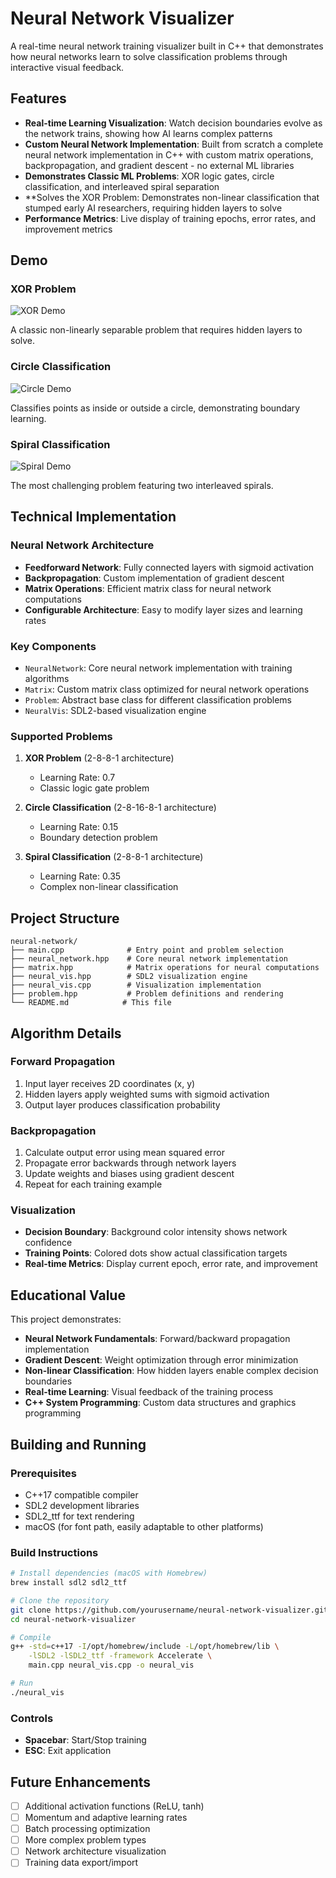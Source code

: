 # Neural Network Visualizer

A real-time neural network training visualizer built in C++ that demonstrates how neural networks learn to solve classification problems through interactive visual feedback.

## Features

- **Real-time Learning Visualization**: Watch decision boundaries evolve as the network trains, showing how AI learns complex patterns
- **Custom Neural Network Implementation**: Built from scratch a complete neural network implementation in C++ with custom matrix operations, backpropagation, and gradient descent - no external ML libraries
- **Demonstrates Classic ML Problems**: XOR logic gates, circle classification, and interleaved spiral separation
- **Solves the XOR Problem: Demonstrates non-linear classification that stumped early AI researchers, requiring hidden layers to solve
- **Performance Metrics**: Live display of training epochs, error rates, and improvement metrics

## Demo

### XOR Problem
![XOR Demo](media/xor_demo.gif)

A classic non-linearly separable problem that requires hidden layers to solve.

### Circle Classification
![Circle Demo](media/circle_demo.gif)

Classifies points as inside or outside a circle, demonstrating boundary learning.

### Spiral Classification
![Spiral Demo](media/spiral_demo.gif)

The most challenging problem featuring two interleaved spirals.

## Technical Implementation

### Neural Network Architecture
- **Feedforward Network**: Fully connected layers with sigmoid activation
- **Backpropagation**: Custom implementation of gradient descent
- **Matrix Operations**: Efficient matrix class for neural network computations
- **Configurable Architecture**: Easy to modify layer sizes and learning rates

### Key Components
- `NeuralNetwork`: Core neural network implementation with training algorithms
- `Matrix`: Custom matrix class optimized for neural network operations
- `Problem`: Abstract base class for different classification problems
- `NeuralVis`: SDL2-based visualization engine

### Supported Problems
1. **XOR Problem** (2-8-8-1 architecture)
   - Learning Rate: 0.7
   - Classic logic gate problem

2. **Circle Classification** (2-8-16-8-1 architecture)
   - Learning Rate: 0.15
   - Boundary detection problem

3. **Spiral Classification** (2-8-8-1 architecture)
   - Learning Rate: 0.35
   - Complex non-linear classification

## Project Structure

```
neural-network/
├── main.cpp              # Entry point and problem selection
├── neural_network.hpp    # Core neural network implementation
├── matrix.hpp            # Matrix operations for neural computations
├── neural_vis.hpp        # SDL2 visualization engine
├── neural_vis.cpp        # Visualization implementation
├── problem.hpp           # Problem definitions and rendering
└── README.md            # This file
```

## Algorithm Details

### Forward Propagation
1. Input layer receives 2D coordinates (x, y)
2. Hidden layers apply weighted sums with sigmoid activation
3. Output layer produces classification probability

### Backpropagation
1. Calculate output error using mean squared error
2. Propagate error backwards through network layers
3. Update weights and biases using gradient descent
4. Repeat for each training example

### Visualization
- **Decision Boundary**: Background color intensity shows network confidence
- **Training Points**: Colored dots show actual classification targets
- **Real-time Metrics**: Display current epoch, error rate, and improvement

## Educational Value

This project demonstrates:
- **Neural Network Fundamentals**: Forward/backward propagation implementation
- **Gradient Descent**: Weight optimization through error minimization
- **Non-linear Classification**: How hidden layers enable complex decision boundaries
- **Real-time Learning**: Visual feedback of the training process
- **C++ System Programming**: Custom data structures and graphics programming

## Building and Running

### Prerequisites
- C++17 compatible compiler
- SDL2 development libraries
- SDL2_ttf for text rendering
- macOS (for font path, easily adaptable to other platforms)

### Build Instructions
```bash
# Install dependencies (macOS with Homebrew)
brew install sdl2 sdl2_ttf

# Clone the repository
git clone https://github.com/yourusername/neural-network-visualizer.git
cd neural-network-visualizer

# Compile
g++ -std=c++17 -I/opt/homebrew/include -L/opt/homebrew/lib \
    -lSDL2 -lSDL2_ttf -framework Accelerate \
    main.cpp neural_vis.cpp -o neural_vis

# Run
./neural_vis
```

### Controls
- **Spacebar**: Start/Stop training
- **ESC**: Exit application

## Future Enhancements

- [ ] Additional activation functions (ReLU, tanh)
- [ ] Momentum and adaptive learning rates
- [ ] Batch processing optimization
- [ ] More complex problem types
- [ ] Network architecture visualization
- [ ] Training data export/import
